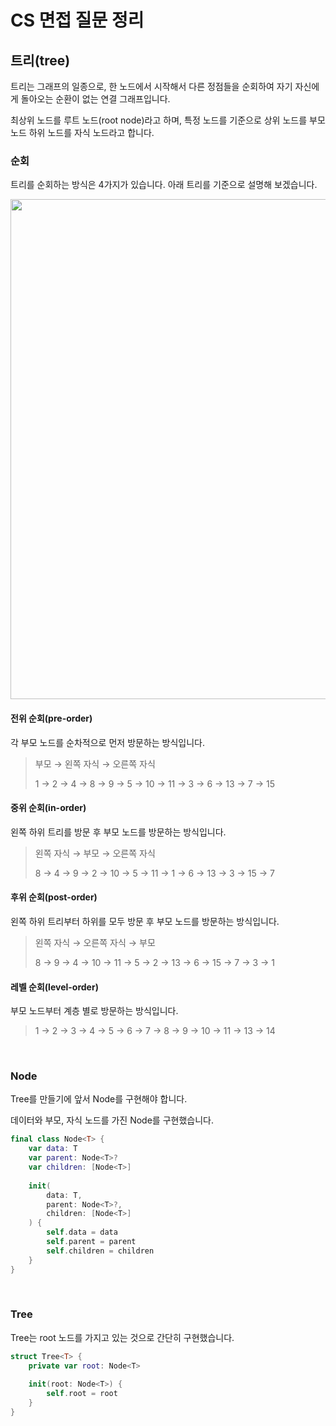 # CS 면접 질문 정리

## 트리(tree)

트리는 그래프의 일종으로, 한 노드에서 시작해서 다른 정점들을 순회하여 자기 자신에게 돌아오는 순환이 없는 연결 그래프입니다.

최상위 노드를 루트 노드(root node)라고 하며, 특정 노드를 기준으로 상위 노드를 부모 노드 하위 노드를 자식 노드라고 합니다.

### 순회

트리를 순회하는 방식은 4가지가 있습니다. 아래 트리를 기준으로 설명해
보겠습니다.

<img src = "https://github.com/h-suo/CS-Interview/assets/109963294/846fe81c-a8a2-4590-aa5c-5f3e0343eb95" width = "800">

#### 전위 순회(pre-order)

각 부모 노드를 순차적으로 먼저 방문하는 방식입니다.

> 부모 → 왼쪽 자식 → 오른쪽 자식
>
> 1 → 2 → 4 → 8 → 9 → 5 → 10 → 11 → 3 → 6 → 13 → 7 → 15

#### 중위 순회(in-order)

왼쪽 하위 트리를 방문 후 부모 노드를 방문하는 방식입니다.

> 왼쪽 자식 → 부모 → 오른쪽 자식
> 
> 8 → 4 → 9 → 2 → 10 → 5 → 11 → 1 → 6 → 13 → 3 → 15 → 7

#### 후위 순회(post-order)

왼쪽 하위 트리부터 하위를 모두 방문 후 부모 노드를 방문하는 방식입니다.

> 왼쪽 자식 → 오른쪽 자식 → 부모
> 
> 8 → 9 → 4 → 10 → 11 → 5 → 2 → 13 → 6 → 15 → 7 → 3 → 1

#### 레벨 순회(level-order)

부모 노드부터 계층 별로 방문하는 방식입니다.

> 1 → 2 → 3 → 4 → 5 → 6 → 7 → 8 → 9 → 10 → 11 → 13 → 14

<br>

### Node

Tree를 만들기에 앞서 Node를 구현해야 합니다.

데이터와 부모, 자식 노드를 가진 Node를 구현했습니다.

```swift
final class Node<T> {
    var data: T
    var parent: Node<T>?
    var children: [Node<T>]
    
    init(
        data: T,
        parent: Node<T>?,
        children: [Node<T>]
    ) {
        self.data = data
        self.parent = parent
        self.children = children
    }
}
```

<br>

### Tree

Tree는 root 노드를 가지고 있는 것으로 간단히 구현했습니다.

```swift
struct Tree<T> {
    private var root: Node<T>
    
    init(root: Node<T>) {
        self.root = root
    }
}
```

